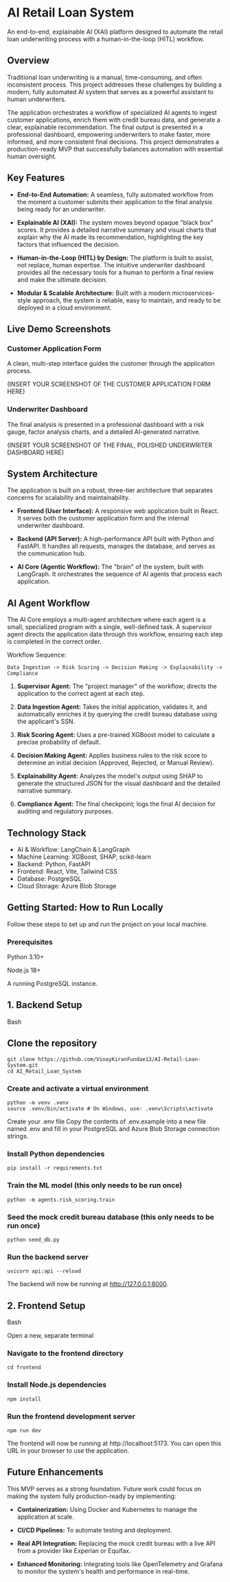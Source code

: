 # AI Retail Loan System
An end-to-end, explainable AI (XAI) platform designed to automate the retail loan underwriting process with a human-in-the-loop (HITL) workflow.

## Overview
Traditional loan underwriting is a manual, time-consuming, and often inconsistent process. This project addresses these challenges by building a modern, fully automated AI system that serves as a powerful assistant to human underwriters.

The application orchestrates a workflow of specialized AI agents to ingest customer applications, enrich them with credit bureau data, and generate a clear, explainable recommendation. The final output is presented in a professional dashboard, empowering underwriters to make faster, more informed, and more consistent final decisions. This project demonstrates a production-ready MVP that successfully balances automation with essential human oversight.

## Key Features
- **End-to-End Automation:** A seamless, fully automated workflow from the moment a customer submits their application to the final analysis being ready for an underwriter.

- **Explainable AI (XAI):** The system moves beyond opaque "black box" scores. It provides a detailed narrative summary and visual charts that explain why the AI made its recommendation, highlighting the key factors that influenced the decision.

- **Human-in-the-Loop (HITL) by Design:** The platform is built to assist, not replace, human expertise. The intuitive underwriter dashboard provides all the necessary tools for a human to perform a final review and make the ultimate decision.

- **Modular & Scalable Architecture:** Built with a modern microservices-style approach, the system is reliable, easy to maintain, and ready to be deployed in a cloud environment.

## Live Demo Screenshots
### Customer Application Form
A clean, multi-step interface guides the customer through the application process.

(INSERT YOUR SCREENSHOT OF THE CUSTOMER APPLICATION FORM HERE)

### Underwriter Dashboard
The final analysis is presented in a professional dashboard with a risk gauge, factor analysis charts, and a detailed AI-generated narrative.

(INSERT YOUR SCREENSHOT OF THE FINAL, POLISHED UNDERWRITER DASHBOARD HERE)

## System Architecture
The application is built on a robust, three-tier architecture that separates concerns for scalability and maintainability.

- **Frontend (User Interface):** A responsive web application built in React. It serves both the customer application form and the internal underwriter dashboard.

- **Backend (API Server):** A high-performance API built with Python and FastAPI. It handles all requests, manages the database, and serves as the communication hub.

- **AI Core (Agentic Workflow):** The "brain" of the system, built with LangGraph. It orchestrates the sequence of AI agents that process each application.

## AI Agent Workflow
The AI Core employs a multi-agent architecture where each agent is a small, specialized program with a single, well-defined task. A supervisor agent directs the application data through this workflow, ensuring each step is completed in the correct order.

Workflow Sequence: 
```
Data Ingestion -> Risk Scoring -> Decision Making -> Explainability -> Compliance
```

1. **Supervisor Agent:** The "project manager" of the workflow; directs the application to the correct agent at each step.

2. **Data Ingestion Agent:** Takes the initial application, validates it, and automatically enriches it by querying the credit bureau database using the applicant's SSN.

3. **Risk Scoring Agent:** Uses a pre-trained XGBoost model to calculate a precise probability of default.

4. **Decision Making Agent:** Applies business rules to the risk score to determine an initial decision (Approved, Rejected, or Manual Review).

5. **Explainability Agent:** Analyzes the model's output using SHAP to generate the structured JSON for the visual dashboard and the detailed narrative summary.

6. **Compliance Agent:** The final checkpoint; logs the final AI decision for auditing and regulatory purposes.

## Technology Stack
- AI & Workflow: LangChain & LangGraph
- Machine Learning: XGBoost, SHAP, scikit-learn
- Backend: Python, FastAPI
- Frontend: React, Vite, Tailwind CSS
- Database: PostgreSQL
- Cloud Storage: Azure Blob Storage

## Getting Started: How to Run Locally
Follow these steps to set up and run the project on your local machine.

### Prerequisites
Python 3.10+

Node.js 18+

A running PostgreSQL instance.

## 1. Backend Setup
Bash

## Clone the repository
```
git clone https://github.com/VinayKiranFundae13/AI-Retail-Loan-System.git
cd AI_Retail_Loan_System
```

### Create and activate a virtual environment
```
python -m venv .venv
source .venv/bin/activate # On Windows, use: .venv\Scripts\activate
```

Create your .env file
Copy the contents of .env.example into a new file named .env
and fill in your PostgreSQL and Azure Blob Storage connection strings.

### Install Python dependencies
```
pip install -r requirements.txt
```

### Train the ML model (this only needs to be run once)
```
python -m agents.risk_scoring.train
```

### Seed the mock credit bureau database (this only needs to be run once)
```
python seed_db.py
```

### Run the backend server
```
uvicorn api:api --reload
```
The backend will now be running at http://127.0.0.1:8000.

## 2. Frontend Setup
Bash

Open a new, separate terminal

### Navigate to the frontend directory
```
cd frontend
```

### Install Node.js dependencies
```
npm install
```

### Run the frontend development server
```
npm run dev
```
The frontend will now be running at http://localhost:5173. You can open this URL in your browser to use the application.

## Future Enhancements
This MVP serves as a strong foundation. Future work could focus on making the system fully production-ready by implementing:

- **Containerization:** Using Docker and Kubernetes to manage the application at scale.

- **CI/CD Pipelines:** To automate testing and deployment.

- **Real API Integration:** Replacing the mock credit bureau with a live API from a provider like Experian or Equifax.

- **Enhanced Monitoring:** Integrating tools like OpenTelemetry and Grafana to monitor the system's health and performance in real-time.
